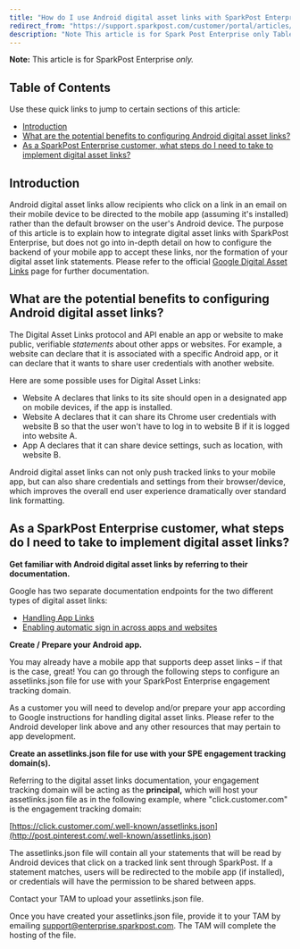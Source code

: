 ```yaml
---
title: "How do I use Android digital asset links with SparkPost Enterprise?"
redirect_from: "https://support.sparkpost.com/customer/portal/articles/2754251-how-do-i-use-android-digital-asset-links-with-sparkpost-enterprise-"
description: "Note This article is for Spark Post Enterprise only Table of Contents Use these quick links to jump to certain sections of this article Introduction What are the potential benefits to configuring Android digital asset links As a Spark Post Enterprise customer what steps do I need to take to..."
---
```


**Note:** This article is for SparkPost Enterprise *only.*

## Table of Contents

Use these quick links to jump to certain sections of this article:

* [Introduction](#introduction)
* [What are the potential benefits to configuring Android digital asset links?](#what-are-the-potential-benefits-to-configuring-android-digital-asset-links)
* [As a SparkPost Enterprise customer, what steps do I need to take to implement digital asset links?](#as-a-sparkpost-enterprise-customer-what-steps-do-i-need-to-take-to-implement-digital-asset-links)

## Introduction

Android digital asset links allow recipients who click on a link in an email on their mobile device to be directed to the mobile app (assuming it's installed) rather than the default browser on the user's Android device. The purpose of this article is to explain how to integrate digital asset links with SparkPost Enterprise, but does not go into in-depth detail on how to configure the backend of your mobile app to accept these links, nor the formation of your digital asset link statements. Please refer to the official [Google Digital Asset Links](https://developers.google.com/digital-asset-links/v1/getting-started) page for further documentation.

## What are the potential benefits to configuring Android digital asset links?

The Digital Asset Links protocol and API enable an app or website to make public, verifiable *statements* about other apps or websites. For example, a website can declare that it is associated with a specific Android app, or it can declare that it wants to share user credentials with another website.

Here are some possible uses for Digital Asset Links:

*   Website A declares that links to its site should open in a designated app on mobile devices, if the app is installed.
*   Website A declares that it can share its Chrome user credentials with website B so that the user won't have to log in to website B if it is logged into website A.
*   App A declares that it can share device settings, such as location, with website B.

Android digital asset links can not only push tracked links to your mobile app, but can also share credentials and settings from their browser/device, which improves the overall end user experience dramatically over standard link formatting.

## As a SparkPost Enterprise customer, what steps do I need to take to implement digital asset links?

**Get familiar with Android digital asset links by referring to their documentation.**

Google has two separate documentation endpoints for the two different types of digital asset links:

* [Handling App Links](https://developer.android.com/training/app-links/index.html)
* [Enabling automatic sign in across apps and websites](https://developers.google.com/identity/smartlock-passwords/android/associate-apps-and-sites)

**Create / Prepare your Android app.**

You may already have a mobile app that supports deep asset links – if that is the case, great! You can go through the following steps to configure an assetlinks.json file for use with your SparkPost Enterprise engagement tracking domain.

As a customer you will need to develop and/or prepare your app according to Google instructions for handling digital asset links. Please refer to the Android developer link above and any other resources that may pertain to app development.

**Create an assetlinks.json file for use with your SPE engagement tracking domain(s).**

Referring to the digital asset links documentation, your engagement tracking domain will be acting as the **principal,** which will host your assetlinks.json file as in the following example, where "click.customer.com" is the engagement tracking domain:

[https://click.customer.com/.well-known/assetlinks.json](http://post.pinterest.com/.well-known/assetlinks.json)

The assetlinks.json file will contain all your statements that will be read by Android devices that click on a tracked link sent through SparkPost. If a statement matches, users will be redirected to the mobile app (if installed), or credentials will have the permission to be shared between apps.

Contact your TAM to upload your assetlinks.json file.

Once you have created your assetlinks.json file, provide it to your TAM by emailing support@enterprise.sparkpost.com. The TAM will complete the hosting of the file.